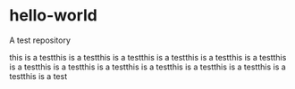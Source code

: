 # hello-world
A test repository

 this is a testthis is a testthis is a testthis is a testthis is a testthis is a testthis is a testthis is a testthis is a testthis is a testthis is a testthis is a testthis is a testthis is a test
